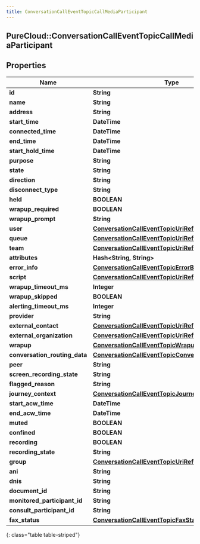 ```yaml
---
title: ConversationCallEventTopicCallMediaParticipant
---
```

## PureCloud::ConversationCallEventTopicCallMediaParticipant

## Properties

|Name | Type | Description | Notes|
|------------ | ------------- | ------------- | -------------|
| **id** | **String** |  | [optional] |
| **name** | **String** |  | [optional] |
| **address** | **String** |  | [optional] |
| **start_time** | **DateTime** |  | [optional] |
| **connected_time** | **DateTime** |  | [optional] |
| **end_time** | **DateTime** |  | [optional] |
| **start_hold_time** | **DateTime** |  | [optional] |
| **purpose** | **String** |  | [optional] |
| **state** | **String** |  | [optional] |
| **direction** | **String** |  | [optional] |
| **disconnect_type** | **String** |  | [optional] |
| **held** | **BOOLEAN** |  | [optional] |
| **wrapup_required** | **BOOLEAN** |  | [optional] |
| **wrapup_prompt** | **String** |  | [optional] |
| **user** | [**ConversationCallEventTopicUriReference**](ConversationCallEventTopicUriReference.html) |  | [optional] |
| **queue** | [**ConversationCallEventTopicUriReference**](ConversationCallEventTopicUriReference.html) |  | [optional] |
| **team** | [**ConversationCallEventTopicUriReference**](ConversationCallEventTopicUriReference.html) |  | [optional] |
| **attributes** | **Hash&lt;String, String&gt;** |  | [optional] |
| **error_info** | [**ConversationCallEventTopicErrorBody**](ConversationCallEventTopicErrorBody.html) |  | [optional] |
| **script** | [**ConversationCallEventTopicUriReference**](ConversationCallEventTopicUriReference.html) |  | [optional] |
| **wrapup_timeout_ms** | **Integer** |  | [optional] |
| **wrapup_skipped** | **BOOLEAN** |  | [optional] |
| **alerting_timeout_ms** | **Integer** |  | [optional] |
| **provider** | **String** |  | [optional] |
| **external_contact** | [**ConversationCallEventTopicUriReference**](ConversationCallEventTopicUriReference.html) |  | [optional] |
| **external_organization** | [**ConversationCallEventTopicUriReference**](ConversationCallEventTopicUriReference.html) |  | [optional] |
| **wrapup** | [**ConversationCallEventTopicWrapup**](ConversationCallEventTopicWrapup.html) |  | [optional] |
| **conversation_routing_data** | [**ConversationCallEventTopicConversationRoutingData**](ConversationCallEventTopicConversationRoutingData.html) |  | [optional] |
| **peer** | **String** |  | [optional] |
| **screen_recording_state** | **String** |  | [optional] |
| **flagged_reason** | **String** |  | [optional] |
| **journey_context** | [**ConversationCallEventTopicJourneyContext**](ConversationCallEventTopicJourneyContext.html) |  | [optional] |
| **start_acw_time** | **DateTime** |  | [optional] |
| **end_acw_time** | **DateTime** |  | [optional] |
| **muted** | **BOOLEAN** |  | [optional] |
| **confined** | **BOOLEAN** |  | [optional] |
| **recording** | **BOOLEAN** |  | [optional] |
| **recording_state** | **String** |  | [optional] |
| **group** | [**ConversationCallEventTopicUriReference**](ConversationCallEventTopicUriReference.html) |  | [optional] |
| **ani** | **String** |  | [optional] |
| **dnis** | **String** |  | [optional] |
| **document_id** | **String** |  | [optional] |
| **monitored_participant_id** | **String** |  | [optional] |
| **consult_participant_id** | **String** |  | [optional] |
| **fax_status** | [**ConversationCallEventTopicFaxStatus**](ConversationCallEventTopicFaxStatus.html) |  | [optional] |
{: class="table table-striped"}


